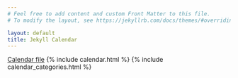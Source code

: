 ```yaml
---
# Feel free to add content and custom Front Matter to this file.
# To modify the layout, see https://jekyllrb.com/docs/themes/#overriding-theme-defaults

layout: default
title: Jekyll Calendar
---
```

<a href="webcal:{{ site.url | replace: 'http:', '' | replace: 'https:', '' }}{{site.baseurl}}/calendar.ics">Calendar file</a>
{% include calendar.html %}
{% include calendar_categories.html %}

<script src="{{site.baseurl}}/js/calendarbase.esm.js"></script>
<script src="{{site.baseurl}}/js/calendar-entries.js"></script>
<script defer src="{{site.baseurl}}/js/calendar-shell.js"></script>
<script defer src="{{site.baseurl}}/js/calendar-init.js"></script>
